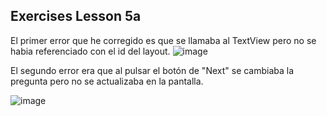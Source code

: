## Exercises Lesson 5a

El primer error que he corregido es que se llamaba al TextView pero no se habia referenciado con el id del layout.
![image](https://github.com/user-attachments/assets/d83cc007-a0ea-4a0e-a6c2-343e91d1a1d8)

El segundo error era que al pulsar el botón de "Next" se cambiaba la pregunta pero no se actualizaba en la pantalla.

![image](https://github.com/user-attachments/assets/56d1cedf-ce46-42f7-8f6c-c2d830bc29bc)

